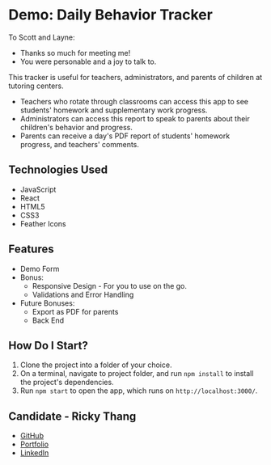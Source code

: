 # Demo: Daily Behavior Tracker

To Scott and Layne: 
- Thanks so much for meeting me!
- You were personable and a joy to talk to.

This tracker is useful for teachers, administrators, and parents of children at tutoring centers. 
- Teachers who rotate through classrooms can access this app to see students' homework and supplementary work progress. 
- Administrators can access this report to speak to parents about their children's behavior and progress.
- Parents can receive a day's PDF report of students' homework progress, and teachers' comments.

## Technologies Used

- JavaScript
- React
- HTML5
- CSS3
- Feather Icons

## Features

- Demo Form
- Bonus:
    - Responsive Design - For you to use on the go.
    - Validations and Error Handling
- Future Bonuses:
    - Export as PDF for parents
    - Back End

## How Do I Start?

1. Clone the project into a folder of your choice.
2. On a terminal, navigate to project folder, and run `npm install` to install the project's dependencies.
3. Run `npm start` to open the app, which runs on `http://localhost:3000/`.

## Candidate - Ricky Thang

- [GitHub](https://github.com/rickythewriter)
- [Portfolio](rickythang.com)
- [LinkedIn](https://www.linkedin.com/in/ricky-thang-88307a100)
